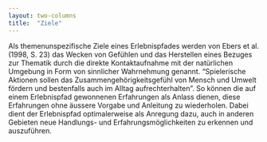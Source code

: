 ```yaml
---
layout: two-columns
title:  "Ziele"
---
```

Als themenunspezifische Ziele eines Erlebnispfades werden von Ebers et al. (1998, S. 23) das Wecken von Gefühlen und das Herstellen eines Bezuges zur Thematik durch die direkte Kontaktaufnahme mit der natürlichen Umgebung in Form von sinnlicher Wahrnehmung genannt. “Spielerische Aktionen sollen das Zusammengehörigkeitsgefühl von Mensch und Umwelt fördern und bestenfalls auch im Alltag aufrechterhalten”. So können die auf einem Erlebnispfad gewonnenen Erfahrungen als Anlass dienen, diese Erfahrungen ohne äussere Vorgabe und Anleitung zu wiederholen. Dabei dient der Erlebnispfad optimalerweise als Anregung dazu, auch in anderen Gebieten neue Handlungs- und Erfahrungsmöglichkeiten zu erkennen und auszuführen.